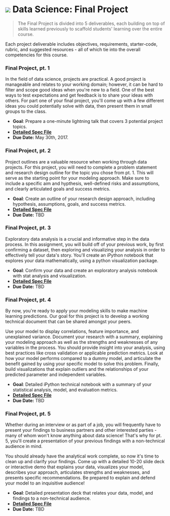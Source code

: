 # ![](https://ga-dash.s3.amazonaws.com/production/assets/logo-9f88ae6c9c3871690e33280fcf557f33.png) Data Science: Final Project

> The Final Project is divided into 5 deliverables, each building on top of skills learned previously to scaffold students' learning over the entire course.

Each project deliverable includes objectives, requirements, starter-code, rubric, and suggested resources - all of which tie into the overall competencies for this course.


### **Final Project, pt. 1**

In the field of data science, projects are practical. A good project is manageable and relates to your working domain; however, it can be hard to filter and scope good ideas when you're new to a field. One of the best ways to test expectations and get feedback is to share your ideas with others. For part one of your final project, you'll come up with a few different ideas you could potentially solve with data, then present them in small groups to the class.

- **Goal**: Prepare a one-minute lightning talk that covers 3 potential project topics.
- **[Detailed Spec File](./01-lightning-talk/README.md)**
- **Due Date:** May 30th, 2017.


### **Final Project, pt. 2**

Project outlines are a valuable resource when working through data projects. For this project, you will need to complete a problem statement and research design outline for the topic you chose from pt. 1. This will serve as the starting point for your modeling approach. Make sure to include a specific aim and hypthesis, well-defined risks and assumptions, and clearly articulated goals and success metrics.

- **Goal**: Create an outline of your research design approach, including hypothesis, assumptions, goals, and success metrics.
- **[Detailed Spec File](./02-experiment-writeup/README.md)**
- **Due Date:** TBD


### **Final Project, pt. 3**

Exploratory data analysis is a crucial and informative step in the data process. In this assignment, you will build off of your previous work, by first confirming a dataset, then exploring and visualizing your analysis in order to effectively tell your data's story. You'll create an iPython notebook that explores your data mathematically, using a python visualization package.

- **Goal**: Confirm your data and create an exploratory analysis notebook with stat analysis and visualization.
- **[Detailed Spec File](./03-exploratory-analysis/README.md)**
- **Due Date:** TBD


### **Final Project, pt. 4**

By now, you're ready to apply your modeling skills to make machine learning predictions. Our goal for this project is to develop a working technical document that can be shared amongst your peers.

Use your model to display correlations, feature importance, and unexplained variance. Document your research with a summary, explaining your modeling approach as well as the strengths and weaknesses of any variables in the process. You should provide insight into your analysis, using best practices like cross validation or applicable prediction metrics. Look at how your model performs compared to a dummy model, and articulate the benefit gained by using your specific model to solve this problem. Finally, build visualizations that explain outliers and the relationships of your predicted parameter and independent variables.

- **Goal**: Detailed iPython technical notebook with a summary of your statistical analysis, model, and evaluation metrics.
- **[Detailed Spec File](./04-notebook-rough-draft/README.md)**
- **Due Date:** TBD


### **Final Project, pt. 5**

Whether during an interview or as part of a job, you will frequently have to present your findings to business partners and other interested parties - many of whom won't know anything about data science! That's why for pt. 5, you'll create a presentation of your previous findings with a non-technical audience in mind.

You should already have the analytical work complete, so now it's time to clean up and clarify your findings. Come up with a detailed 10-20 slide deck or interactive demo that explains your data, visualizes your model, describes your approach, articulates strengths and weaknesses, and presents specific recommendations. Be prepared to explain and defend your model to an inquisitive audience!

- **Goal**: Detailed presentation deck that relates your data, model, and findings to a non-technical audience.
- **[Detailed Spec File](./05-presentation/README.md)**
- **Due Date:** TBD
